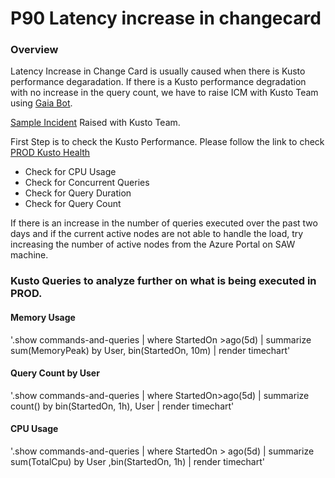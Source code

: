 # P90 Latency increase in changecard

### Overview

Latency Increase in Change Card is usually caused when there is Kusto performance degaradation. If there is a Kusto performance degradation with no increase in the query count, we have to raise ICM with Kusto Team using [Gaia Bot](https://bot-gaiaprod-website.azurewebsites.net/resources/site/gaia.html).

[Sample Incident](https://portal.microsofticm.com/imp/v3/incidents/details/379040414/home) Raised with Kusto Team.

First Step is to check the Kusto Performance. Please follow the link to check [PROD Kusto Health](https://jarvis-west.dc.ad.msft.net/dashboard/share/DB99F283?overrides=[%7B%22query%22:%22//*[id=%27Account%27]%22,%22key%22:%22regex%22,%22replacement%22:%22*%22%7D,%7B%22query%22:%22//*[id=%27Cluster%27]%22,%22key%22:%22value%22,%22replacement%22:%22FCMDATA%22%7D,%7B%22query%22:%22//dataSources%22,%22key%22:%22account%22,%22replacement%22:%22KustoCentralUS%22%7D,%7B%22query%22:%22//*[id=%27Account%27]%22,%22key%22:%22value%22,%22replacement%22:%22%22%7D]%20) 


- Check for CPU Usage
- Check for Concurrent Queries
- Check for Query Duration
- Check for Query Count

If there is an increase in the number of queries executed over the past two days and if the current active nodes are not able to handle the load, try increasing the number of active nodes from the Azure Portal on SAW machine.


### Kusto Queries to analyze further on what is being executed in PROD.
#### Memory Usage 
'.show commands-and-queries
| where StartedOn >ago(5d)
| summarize sum(MemoryPeak) by User, bin(StartedOn, 10m)
| render timechart'

#### Query Count by User
'.show commands-and-queries
| where  StartedOn>ago(5d)
| summarize count() by bin(StartedOn, 1h), User
| render timechart'

#### CPU Usage
'.show commands-and-queries   | where StartedOn > ago(5d)
| summarize sum(TotalCpu) by User ,bin(StartedOn, 1h)
| render timechart'
